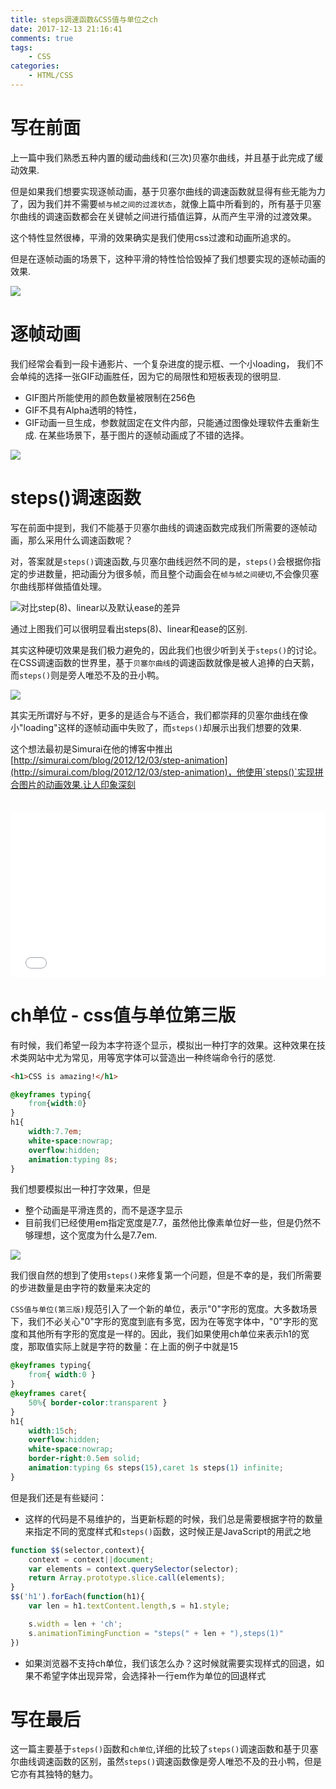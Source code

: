 ```yaml
---
title: steps调速函数&CSS值与单位之ch
date: 2017-12-13 21:16:41
comments: true
tags:
    - CSS
categories:
    - HTML/CSS
---
```


# 写在前面

上一篇中我们熟悉五种内置的缓动曲线和(三次)贝塞尔曲线，并且基于此完成了缓动效果.

但是如果我们想要实现逐帧动画，基于贝塞尔曲线的调速函数就显得有些无能为力了，因为我们并不需要`帧与帧之间的过渡状态`，就像上篇中所看到的，所有基于贝塞尔曲线的调速函数都会在关键帧之间进行插值运算，从而产生平滑的过渡效果。

这个特性显然很棒，平滑的效果确实是我们使用css过渡和动画所追求的。

但是在逐帧动画的场景下，这种平滑的特性恰恰毁掉了我们想要实现的逐帧动画的效果.

<!-- more -->

![](http://www.chenqaq.com/assets/photos/yi.png)

# 逐帧动画
我们经常会看到一段卡通影片、一个复杂进度的提示框、一个小loading，
我们不会单纯的选择一张GIF动画胜任，因为它的局限性和短板表现的很明显.
- GIF图片所能使用的颜色数量被限制在256色
- GIF不具有Alpha透明的特性，
- GIF动画一旦生成，参数就固定在文件内部，只能通过图像处理软件去重新生成. 
在某些场景下，基于图片的逐帧动画成了不错的选择。

![](http://www.chenqaq.com/assets/images/loading.jpg)

# steps()调速函数

写在前面中提到，我们不能基于贝塞尔曲线的调速函数完成我们所需要的逐帧动画，那么采用什么调速函数呢？

对，答案就是`steps()`调速函数,与贝塞尔曲线迥然不同的是，`steps()`会根据你指定的步进数量，把动画分为很多帧，而且整个动画会在`帧与帧之间硬切`,不会像贝塞尔曲线那样做插值处理。

![对比step(8)、linear以及默认ease的差异](http://www.chenqaq.com/assets/images/xy.png)

通过上图我们可以很明显看出steps(8)、linear和ease的区别.

其实这种硬切效果是我们极力避免的，因此我们也很少听到关于`steps()`的讨论。在CSS调速函数的世界里，基于`贝塞尔曲线`的调速函数就像是被人追捧的白天鹅，而`steps()`则是旁人唯恐不及的丑小鸭。

![](http://www.chenqaq.com/assets/photos/ch.jpg)

其实无所谓好与不好，更多的是适合与不适合，我们都崇拜的贝塞尔曲线在像小"loading"这样的逐帧动画中失败了，而`steps()`却展示出我们想要的效果.

这个想法最初是Simurai在他的博客中推出[http://simurai.com/blog/2012/12/03/step-animation](http://simurai.com/blog/2012/12/03/step-animation)，他使用`steps()`实现拼合图片的动画效果.让人印象深刻 

<iframe height='265' scrolling='no' title='Steps Animation' src='//codepen.io/simurai/embed/tukwj/?height=265&theme-id=dark&default-tab=css,result&embed-version=2' frameborder='no' allowtransparency='true' allowfullscreen='true' style='width: 100%;margin-top:20px'>See the Pen <a href='https://codepen.io/simurai/pen/tukwj/'>Steps Animation</a> by simurai (<a href='https://codepen.io/simurai'>@simurai</a>) on <a href='https://codepen.io'>CodePen</a>.
</iframe>

# ch单位 - css值与单位第三版

有时候，我们希望一段为本字符逐个显示，模拟出一种打字的效果。这种效果在技术类网站中尤为常见，用等宽字体可以营造出一种终端命令行的感觉.

```html
<h1>CSS is amazing!</h1>
```
```css
@keyframes typing{
    from{width:0}
}
h1{
    width:7.7em;
    white-space:nowrap;
    overflow:hidden;
    animation:typing 8s;
}
```
我们想要模拟出一种打字效果，但是
- 整个动画是平滑连贯的，而不是逐字显示
- 目前我们已经使用em指定宽度是7.7，虽然他比像素单位好一些，但是仍然不够理想，这个宽度为什么是7.7em.

![](http://www.chenqaq.com/assets/photos/mi.jpg)

我们很自然的想到了使用`steps()`来修复第一个问题，但是不幸的是，我们所需要的步进数量是由字符的数量来决定的

`CSS值与单位(第三版)`规范引入了一个新的单位，表示"0"字形的宽度。大多数场景下，我们不必关心"0"字形的宽度到底有多宽，因为在等宽字体中，"0"字形的宽度和其他所有字形的宽度是一样的。因此，我们如果使用ch单位来表示h1的宽度，那取值实际上就是字符的数量：在上面的例子中就是15
```css
@keyframes typing{
    from{ width:0 }
}
@keyframes caret{
    50%{ border-color:transparent }
}
h1{
    width:15ch;
    overflow:hidden;
    white-space:nowrap;
    border-right:0.5em solid;
    animation:typing 6s steps(15),caret 1s steps(1) infinite;
}
```
但是我们还是有些疑问：
- 这样的代码是不易维护的，当更新标题的时候，我们总是需要根据字符的数量来指定不同的宽度样式和`steps()`函数，这时候正是JavaScript的用武之地
```js
function $$(selector,context){
    context = context||document;
    var elements = context.querySelector(selector);
    return Array.prototype.slice.call(elements);
}
$$('h1').forEach(function(h1){
    var len = h1.textContent.length,s = h1.style;

    s.width = len + 'ch';
    s.animationTimingFunction = "steps(" + len + "),steps(1)"
})
```
- 如果浏览器不支持ch单位，我们该怎么办？这时候就需要实现样式的回退，如果不希望字体出现异常，会选择补一行em作为单位的回退样式


# 写在最后
这一篇主要基于`steps()`函数和`ch单位`,详细的比较了`steps()`调速函数和基于贝塞尔曲线调速函数的区别，虽然`steps()`调速函数像是旁人唯恐不及的丑小鸭，但是它亦有其独特的魅力。